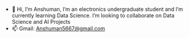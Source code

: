 - 👋 Hi, I’m Anshuman, I’m an electronics undergraduate student and I’m currently learning Data Science.
 I’m looking to collaborate on Data Science and AI Projects
- 📫 Gmail: Anshuman5667@gmail.com

<!---
Ansh5667/Ansh5667 is a ✨ special ✨ repository because its `README.md` (this file) appears on your GitHub profile.
You can click the Preview link to take a look at your changes.
--->
